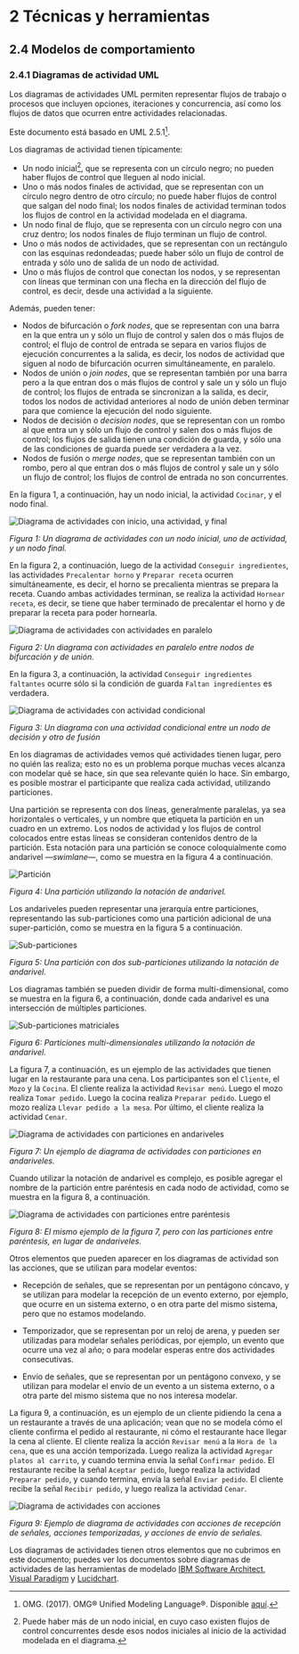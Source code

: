 # 2 Técnicas y herramientas

## 2.4 Modelos de comportamiento

### 2.4.1 Diagramas de actividad UML

Los diagramas de actividades UML permiten representar flujos de trabajo o
procesos que incluyen opciones, iteraciones y concurrencia, así como los flujos
de datos que ocurren entre actividades relacionadas.

Este documento está basado en UML 2.5.1[^1].

Los diagramas de actividad tienen típicamente:

* Un nodo inicial[^2], que se representa con un círculo negro; no pueden haber
flujos de control que lleguen al nodo inicial.
* Uno o más nodos finales de actividad, que se representan con un círculo negro
  dentro de otro círculo; no puede haber flujos de control que salgan del nodo
final; los nodos finales de actividad terminan todos los flujos de control en
la actividad modelada en el diagrama.
* Un nodo final de flujo, que se representa con un círculo negro con una cruz
  dentro; los nodos finales de flujo terminan un flujo de control.
* Uno o más nodos de actividades, que se representan con un rectángulo con las
  esquinas redondeadas; puede haber sólo un flujo de control de entrada y sólo
  uno de salida de un nodo de actividad.
* Uno o más flujos de control que conectan los nodos, y se representan con
  líneas que terminan con una flecha en la dirección del flujo de control, es
  decir, desde una actividad a la siguiente.

Además, pueden tener:

* Nodos de bifurcación o *fork nodes*, que se representan con una barra en la
  que entra un y sólo un flujo de control y salen dos o más flujos de control;
  el flujo de control de entrada se separa en varios flujos de ejecución
  concurrentes a la salida, es decir, los nodos de actividad que siguen al nodo
  de bifurcación ocurren simultáneamente, en paralelo.
* Nodos de unión o *join nodes*, que se representan también por una barra pero a
  la que entran dos o más flujos de control y sale un y sólo un flujo de
  control; los flujos de entrada se sincronizan a la salida, es decir, todos los
  nodos de actividad anteriores al nodo de unión deben terminar para que
  comience la ejecución del nodo siguiente.
* Nodos de decisión o *decision nodes*, que se representan con un rombo al que
  entra un y sólo un flujo de control y salen dos o más flujos de control; los
  flujos de salida tienen una condición de guarda, y sólo una de las condiciones
  de guarda puede ser verdadera a la vez.
* Nodos de fusión o *merge nodes*, que se representan también con un rombo, pero
  al que entran dos o más flujos de control y sale un y sólo un flujo de
  control; los flujos de control de entrada no son concurrentes.

En la figura 1, a continuación, hay un nodo inicial, la actividad `Cocinar`, y
el nodo final.

![Diagrama de actividades con inicio, una actividad, y
final](/diagrams/Activity_Diagram_Start_End_Action.svg)

*Figura 1: Un diagrama de actividades con un nodo inicial, uno de actividad, y
un nodo final.*

En la figura 2, a continuación, luego de la actividad `Conseguir ingredientes`,
las actividades `Precalentar horno` y `Preparar receta` ocurren simultáneamente,
es decir, el horno se precalienta mientras se prepara la receta. Cuando ambas
actividades terminan, se realiza la actividad `Hornear receta`, es decir, se
tiene que haber terminado de precalentar el horno y de preparar la receta para
poder hornearla.

![Diagrama de actividades con actividades en
paralelo](/diagrams/Activity_Diagram_Fork_Join.svg)

*Figura 2: Un diagrama con actividades en paralelo entre nodos de bifurcación y
de unión.*

En la figura 3, a continuación, la actividad `Conseguir ingredientes faltantes`
ocurre sólo si la condición de guarda `Faltan ingredientes` es verdadera.

![Diagrama de actividades con actividad
condicional](/diagrams/Activity_Diagram_Decision_Merge.svg)

*Figura 3: Un diagrama con una actividad condicional entre un nodo de decisión y
otro de fusión*

En los diagramas de actividades vemos qué actividades tienen lugar, pero no
quién las realiza; esto no es un problema porque muchas veces alcanza con
modelar qué se hace, sin que sea relevante quién lo hace. Sin embargo, es
posible mostrar el participante que realiza cada actividad, utilizando particiones.

Una partición se representa con dos líneas, generalmente paralelas, ya sea
horizontales o verticales, y un nombre que etiqueta la partición en un cuadro en
un extremo. Los nodos de actividad y los flujos de control colocados entre estas
líneas se consideran contenidos dentro de la partición. Esta notación para una
partición se conoce coloquialmente como andarivel —*swimlane*—, como se muestra
en la figura 4 a continuación.

![Partición](/diagrams/Activity_Diagram_Swimlane.svg)

*Figura 4: Una partición utilizando la notación de andarivel.*

Los andariveles pueden representar una jerarquía entre particiones,
representando las sub-particiones como una partición adicional de una
super-partición, como se muestra en la figura 5 a continuación.

![Sub-particiones](/diagrams/Activity_Diagram_Two_Swimlanes.svg)

*Figura 5: Una partición con dos sub-particiones utilizando la notación de
andarivel.*

Los diagramas también se pueden dividir de forma multi-dimensional, como se
muestra en la figura 6, a continuación, donde cada andarivel es una intersección
de múltiples particiones.

![Sub-particiones matriciales](/diagrams/Activity_Diagram_Multidimensional_Swimlanes.svg)

*Figura 6: Particiones multi-dimensionales utilizando la notación de andarivel.*

La figura 7, a continuación, es un ejemplo de las actividades que tienen lugar
en la restaurante para una cena. Los participantes son el `Cliente`, el `Mozo` y
la `Cocina`. El cliente realiza la actividad `Revisar menú`. Luego el mozo
realiza `Tomar pedido`. Luego la cocina realiza `Preparar pedido`. Luego el mozo
realiza `Llevar pedido a la mesa`. Por último, el cliente realiza la actividad
`Cenar`.

![Diagrama de actividades con
particiones en andariveles](/diagrams/Activity_Diagram_Swimlanes_Example.svg)

*Figura 7: Un ejemplo de diagrama de actividades con particiones en
andariveles.*

Cuando utilizar la notación de andarivel es complejo, es posible agregar el
nombre de la partición entre paréntesis en cada nodo de actividad, como se
muestra en la figura 8, a continuación.

![Diagrama de actividades con particiones entre
paréntesis](/diagrams/Activity_Diagram_Partitions_Example.svg)

*Figura 8: El mismo ejemplo de la figura 7, pero con las particiones entre
paréntesis, en lugar de andariveles.*

Otros elementos que pueden aparecer en los diagramas de actividad son las
acciones, que se utilizan para modelar eventos:

* Recepción de señales, que se representan por un pentágono cóncavo, y se
  utilizan para modelar la recepción de un evento externo, por ejemplo, que
  ocurre en un sistema externo, o en otra parte del mismo sistema, pero que no
  estamos modelando.

* Temporizador, que se representan por un reloj de arena, y pueden ser
  utilizadas para modelar señales periódicas, por ejemplo, un evento que ocurre
  una vez al año; o para modelar esperas entre dos actividades consecutivas.

* Envío de señales, que se representan por un pentágono convexo, y se utilizan
  para modelar el envío de un evento a un sistema externo, o a otra parte del
  mismo sistema que no nos interesa modelar.

La figura 9, a continuación, es un ejemplo de un cliente pidiendo la cena a un
restaurante a través de una aplicación; vean que no se modela cómo el cliente
confirma el pedido al restaurante, ni cómo el restaurante hace llegar la cena al
cliente. El cliente realiza la acción `Revisar menú` a la `Hora de la cena`, que
es una acción temporizada. Luego realiza la actividad `Agregar platos al
carrito`, y cuando termina envía la señal `Confirmar pedido`. El restaurante
recibe la señal `Aceptar pedido`, luego realiza la actividad `Preparar pedido`,
y cuando termina, envía la señal `Enviar pedido`. El cliente recibe la señal
`Recibir pedido`, y luego realiza la actividad `Cenar`.

![Diagrama de actividades con
acciones](/diagrams/Activity_Diagram_Send_Receive_Signals.svg)

*Figura 9: Ejemplo de diagrama de actividades con acciones de recepción de
señales, acciones temporizadas, y acciones de envío de señales.*

Los diagramas de actividades tienen otros elementos que no cubrimos en este
documento; puedes ver los documentos sobre diagramas de actividades de las
herramientas de modelado [IBM Software
Architect](https://www.ibm.com/docs/en/rational-soft-arch/9.7.0?topic=diagrams-activity),
[Visual
Paradigm](https://www.visual-paradigm.com/guide/uml-unified-modeling-language/what-is-activity-diagram/)
y [Lucidchart](https://www.lucidchart.com/pages/uml-activity-diagram).

[^1]: OMG. (2017). OMG® Unified Modeling Language®. Disponible
    [aquí](https://www.omg.org/spec/UML/2.5.1/PDF).
[^2]: Puede haber más de un nodo inicial, en cuyo caso existen flujos de control
concurrentes desde esos nodos iniciales al inicio de la actividad modelada en el
diagrama.
